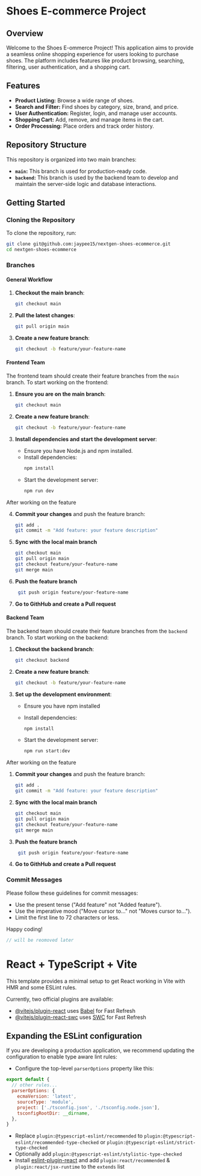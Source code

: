 
# Shoes E-commerce Project

## Overview

Welcome to the Shoes E-ommerce Project! This application aims to provide a seamless online shopping experience for users looking to purchase shoes. The platform includes features like product browsing, searching, filtering, user authentication, and a shopping cart.

## Features

- **Product Listing:** Browse a wide range of shoes.
- **Search and Filter:** Find shoes by category, size, brand, and price.
- **User Authentication:** Register, login, and manage user accounts.
- **Shopping Cart:** Add, remove, and manage items in the cart.
- **Order Processing:** Place orders and track order history.

## Repository Structure

This repository is organized into two main branches:

- **`main`:** This branch is used for production-ready code.
- **`backend`:** This branch is used by the backend team to develop and maintain the server-side logic and database interactions.

## Getting Started

### Cloning the Repository

To clone the repository, run:

```sh
git clone git@github.com:jaypee15/nextgen-shoes-ecommerce.git
cd nextgen-shoes-ecommerce
```

### Branches

#### General Workflow

1. **Checkout the main branch**:
   ```sh
   git checkout main
   ```

2. **Pull the latest changes**:
   ```sh
   git pull origin main
   ```

3. **Create a new feature branch**:
   ```sh
   git checkout -b feature/your-feature-name
   ```

#### Frontend Team

The frontend team should create their feature branches from the `main` branch. To start working on the frontend:

1. **Ensure you are on the main branch**:
   ```sh
   git checkout main
   ```

2. **Create a new feature branch**:
   ```sh
   git checkout -b feature/your-feature-name
   ```

3. **Install dependencies and start the development server**:
   - Ensure you have Node.js and npm installed.
   - Install dependencies:
     ```sh
     npm install
     ```
   - Start the development server:
     ```sh
     npm run dev
     ```

After working on the feature


4. **Commit your changes** and push the feature branch:
   ```sh
   git add .
   git commit -m "Add feature: your feature description"
   ```
5. **Sync with the local main branch**

    ```sh
    git checkout main
    git pull origin main
    git checkout feature/your-feature-name
    git merge main
    ```
6. **Push the feature branch**
   ```sh
    git push origin feature/your-feature-name
   ```
7. **Go to GithHub and create a Pull request**


#### Backend Team

The backend team should create their feature branches from the `backend` branch. To start working on the backend:

1. **Checkout the backend branch**:
   ```sh
   git checkout backend
   ```


2. **Create a new feature branch**:
   ```sh
   git checkout -b feature/your-feature-name
   ```

3. **Set up the development environment**:
   - Ensure you have npm installed 

   - Install dependencies:
     ```sh
     npm install
     ```
   - Start the development server:
     ```sh
     npm run start:dev
     ```
After working on the feature

1. **Commit your changes** and push the feature branch:
   ```sh
   git add .
   git commit -m "Add feature: your feature description"
   ```
2. **Sync with the local main branch**

    ```sh
    git checkout main
    git pull origin main
    git checkout feature/your-feature-name
    git merge main
    ```
3. **Push the feature branch**
   ```sh
    git push origin feature/your-feature-name
   ```
4. **Go to GithHub and create a Pull request**



### Commit Messages

Please follow these guidelines for commit messages:

- Use the present tense ("Add feature" not "Added feature").
- Use the imperative mood ("Move cursor to..." not "Moves cursor to...").
- Limit the first line to 72 characters or less.


Happy coding!

```js
// will be reomoved later
```
# React + TypeScript + Vite

This template provides a minimal setup to get React working in Vite with HMR and some ESLint rules.

Currently, two official plugins are available:

- [@vitejs/plugin-react](https://github.com/vitejs/vite-plugin-react/blob/main/packages/plugin-react/README.md) uses [Babel](https://babeljs.io/) for Fast Refresh
- [@vitejs/plugin-react-swc](https://github.com/vitejs/vite-plugin-react-swc) uses [SWC](https://swc.rs/) for Fast Refresh

## Expanding the ESLint configuration

If you are developing a production application, we recommend updating the configuration to enable type aware lint rules:

- Configure the top-level `parserOptions` property like this:

```js
export default {
  // other rules...
  parserOptions: {
    ecmaVersion: 'latest',
    sourceType: 'module',
    project: ['./tsconfig.json', './tsconfig.node.json'],
    tsconfigRootDir: __dirname,
  },
}
```

- Replace `plugin:@typescript-eslint/recommended` to `plugin:@typescript-eslint/recommended-type-checked` or `plugin:@typescript-eslint/strict-type-checked`
- Optionally add `plugin:@typescript-eslint/stylistic-type-checked`
- Install [eslint-plugin-react](https://github.com/jsx-eslint/eslint-plugin-react) and add `plugin:react/recommended` & `plugin:react/jsx-runtime` to the `extends` list

